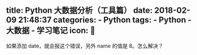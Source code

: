 title: Python 大数据分析（工具篇）
date: 2018-02-09 21:48:37
categories:
    - Python
tags:
    - Python
    - 大数据
    - 学习笔记
icon: 🐍
---
如果添加 date，就会报这个错误，另外 name 的值是 8。怎么解决？
